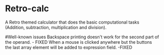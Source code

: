 # Retro-calc
A Retro themed calculator that does the basic computational tasks (Addition, subtraction, multiplication and division).


#Well-known issues
Backspace printing doesn't work for the second part of the operand. - FIXED
When a mouse is clicked anywhere but the buttons the last array element will be added to expression field. -FIXED